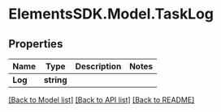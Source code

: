 # ElementsSDK.Model.TaskLog

## Properties

Name | Type | Description | Notes
------------ | ------------- | ------------- | -------------
**Log** | **string** |  | 

[[Back to Model list]](../README.md#documentation-for-models) [[Back to API list]](../README.md#documentation-for-api-endpoints) [[Back to README]](../README.md)

